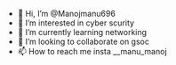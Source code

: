 - 👋 Hi, I’m @Manojmanu696
- 👀 I’m interested in cyber scurity
- 🌱 I’m currently learning networking
- 💞️ I’m looking to collaborate on gsoc
- 📫 How to reach me insta __manu_manoj

<!---
Manojmanu696/Manojmanu696 is a ✨ special ✨ repository because its `README.md` (this file) appears on your GitHub profile.
You can click the Preview link to take a look at your changes.
--->
